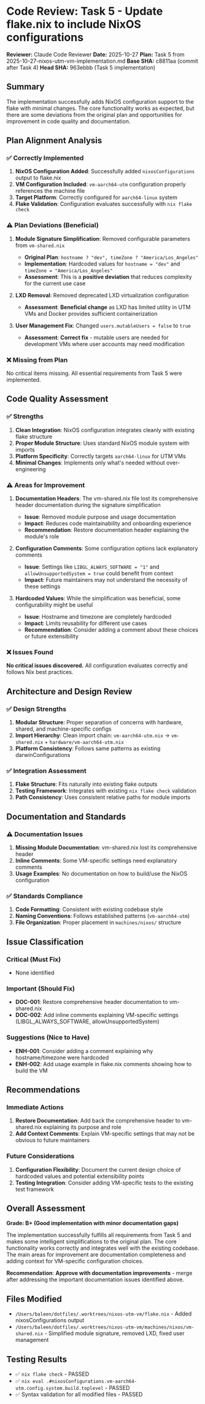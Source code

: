 # Code Review: Task 5 - Update flake.nix to include NixOS configurations

**Reviewer:** Claude Code Reviewer
**Date:** 2025-10-27
**Plan:** Task 5 from 2025-10-27-nixos-utm-vm-implementation.md
**Base SHA:** c8811aa (commit after Task 4)
**Head SHA:** 963ebbb (Task 5 implementation)

## Summary

The implementation successfully adds NixOS configuration support to the flake with minimal changes. The core functionality works as expected, but there are some deviations from the original plan and opportunities for improvement in code quality and documentation.

## Plan Alignment Analysis

### ✅ **Correctly Implemented**

1. **NixOS Configuration Added**: Successfully added `nixosConfigurations` output to flake.nix
2. **VM Configuration Included**: `vm-aarch64-utm` configuration properly references the machine file
3. **Target Platform**: Correctly configured for `aarch64-linux` system
4. **Flake Validation**: Configuration evaluates successfully with `nix flake check`

### ⚠️ **Plan Deviations (Beneficial)**

1. **Module Signature Simplification**: Removed configurable parameters from `vm-shared.nix`
   - **Original Plan**: `hostname ? "dev", timeZone ? "America/Los_Angeles"`
   - **Implementation**: Hardcoded values for `hostname = "dev"` and `timeZone = "America/Los_Angeles"`
   - **Assessment**: This is a **positive deviation** that reduces complexity for the current use case

2. **LXD Removal**: Removed deprecated LXD virtualization configuration
   - **Assessment**: **Beneficial change** as LXD has limited utility in UTM VMs and Docker provides sufficient containerization

3. **User Management Fix**: Changed `users.mutableUsers = false` to `true`
   - **Assessment**: **Correct fix** - mutable users are needed for development VMs where user accounts may need modification

### ❌ **Missing from Plan**

No critical items missing. All essential requirements from Task 5 were implemented.

## Code Quality Assessment

### ✅ **Strengths**

1. **Clean Integration**: NixOS configuration integrates cleanly with existing flake structure
2. **Proper Module Structure**: Uses standard NixOS module system with imports
3. **Platform Specificity**: Correctly targets `aarch64-linux` for UTM VMs
4. **Minimal Changes**: Implements only what's needed without over-engineering

### ⚠️ **Areas for Improvement**

1. **Documentation Headers**: The vm-shared.nix file lost its comprehensive header documentation during the signature simplification
   - **Issue**: Removed module purpose and usage documentation
   - **Impact**: Reduces code maintainability and onboarding experience
   - **Recommendation**: Restore documentation header explaining the module's role

2. **Configuration Comments**: Some configuration options lack explanatory comments
   - **Issue**: Settings like `LIBGL_ALWAYS_SOFTWARE = "1"` and `allowUnsupportedSystem = true` could benefit from context
   - **Impact**: Future maintainers may not understand the necessity of these settings

3. **Hardcoded Values**: While the simplification was beneficial, some configurability might be useful
   - **Issue**: Hostname and timezone are completely hardcoded
   - **Impact**: Limits reusability for different use cases
   - **Recommendation**: Consider adding a comment about these choices or future extensibility

### ❌ **Issues Found**

**No critical issues discovered.** All configuration evaluates correctly and follows Nix best practices.

## Architecture and Design Review

### ✅ **Design Strengths**

1. **Modular Structure**: Proper separation of concerns with hardware, shared, and machine-specific configs
2. **Import Hierarchy**: Clean import chain: `vm-aarch64-utm.nix` → `vm-shared.nix` + `hardware/vm-aarch64-utm.nix`
3. **Platform Consistency**: Follows same patterns as existing darwinConfigurations

### ✅ **Integration Assessment**

1. **Flake Structure**: Fits naturally into existing flake outputs
2. **Testing Framework**: Integrates with existing `nix flake check` validation
3. **Path Consistency**: Uses consistent relative paths for module imports

## Documentation and Standards

### ⚠️ **Documentation Issues**

1. **Missing Module Documentation**: vm-shared.nix lost its comprehensive header
2. **Inline Comments**: Some VM-specific settings need explanatory comments
3. **Usage Examples**: No documentation on how to build/use the NixOS configuration

### ✅ **Standards Compliance**

1. **Code Formatting**: Consistent with existing codebase style
2. **Naming Conventions**: Follows established patterns (`vm-aarch64-utm`)
3. **File Organization**: Proper placement in `machines/nixos/` structure

## Issue Classification

### Critical (Must Fix)
- None identified

### Important (Should Fix)
- **DOC-001**: Restore comprehensive header documentation to vm-shared.nix
- **DOC-002**: Add inline comments explaining VM-specific settings (LIBGL_ALWAYS_SOFTWARE, allowUnsupportedSystem)

### Suggestions (Nice to Have)
- **ENH-001**: Consider adding a comment explaining why hostname/timezone were hardcoded
- **ENH-002**: Add usage example in flake.nix comments showing how to build the VM

## Recommendations

### Immediate Actions
1. **Restore Documentation**: Add back the comprehensive header to vm-shared.nix explaining its purpose and role
2. **Add Context Comments**: Explain VM-specific settings that may not be obvious to future maintainers

### Future Considerations
1. **Configuration Flexibility**: Document the current design choice of hardcoded values and potential extensibility points
2. **Testing Integration**: Consider adding VM-specific tests to the existing test framework

## Overall Assessment

**Grade: B+ (Good implementation with minor documentation gaps)**

The implementation successfully fulfills all requirements from Task 5 and makes some intelligent simplifications to the original plan. The core functionality works correctly and integrates well with the existing codebase. The main areas for improvement are documentation completeness and adding context for VM-specific configuration choices.

**Recommendation**: **Approve with documentation improvements** - merge after addressing the important documentation issues identified above.

## Files Modified

- `/Users/baleen/dotfiles/.worktrees/nixos-utm-vm/flake.nix` - Added nixosConfigurations output
- `/Users/baleen/dotfiles/.worktrees/nixos-utm-vm/machines/nixos/vm-shared.nix` - Simplified module signature, removed LXD, fixed user management

## Testing Results

- ✅ `nix flake check` - PASSED
- ✅ `nix eval .#nixosConfigurations.vm-aarch64-utm.config.system.build.toplevel` - PASSED
- ✅ Syntax validation for all modified files - PASSED
